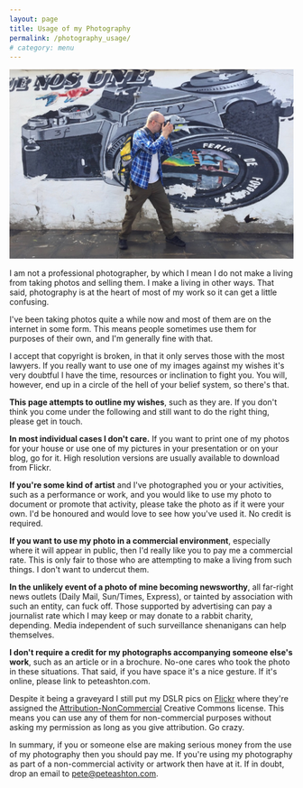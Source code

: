 ```yaml
---
layout: page
title: Usage of my Photography
permalink: /photography_usage/
# category: menu
---
```


![](../images/pete_and_camera.jpg)

I am not a professional photographer, by which I mean I do not make a living from taking photos and selling them. I make a living in other ways. That said, photography is at the heart of most of my work so it can get a little confusing.  

I've been taking photos quite a while now and most of them are on the internet in some form. This means people sometimes use them for purposes of their own, and I'm generally fine with that. 

I accept that copyright is broken, in that it only serves those with the most lawyers. If you really want to use one of my images against my wishes it's very doubtful I have the time, resources or inclination to fight you. You will, however, end up in a circle of the hell of your belief system, so there's that. 

**This page attempts to outline my wishes**, such as they are. If you don't think you come under the following and still want to do the right thing, please get in touch.

**In most individual cases I don't care.** If you want to print one of my photos for your house or use one of my pictures in your presentation or on your blog, go for it. High resolution versions are usually available to download from Flickr.

**If you're some kind of artist** and I've photographed you or your activities, such as a performance or work, and you would like to use my photo to document or promote that activity, please take the photo as if it were your own. I'd be honoured and would love to see how you've used it. No credit is required.

**If you want to use my photo in a commercial environment**, especially where it will appear in public, then I'd really like you to pay me a commercial rate. This is only fair to those who are attempting to make a living from such things. I don't want to undercut them. 

**In the unlikely event of a photo of mine becoming newsworthy**, all far-right news outlets (Daily Mail, Sun/Times, Express), or tainted by association with such an entity, can fuck off. Those supported by advertising can pay a journalist rate which I may keep or may donate to a rabbit charity, depending. Media independent of such surveillance shenanigans can help themselves. 

**I don't require a credit for my photographs accompanying someone else's work**, such as an article or  in a brochure. No-one cares who took the photo in these situations. That said, if you have space it's a nice gesture. If it's online, please link to peteashton.com.

Despite it being a graveyard I still put my DSLR pics on [Flickr](https://www.flickr.com/photos/peteashton/) where they're assigned the [Attribution-NonCommercial](https://creativecommons.org/licenses/by-nc/2.0/) Creative Commons license. This means you can use any of them for non-commercial purposes without asking my permission as long as you give attribution. Go crazy. 

In summary, if you or someone else are making serious money from the use of my photography then you should pay me. If you're using my photography as part of a non-commercial activity or artwork then have at it. If in doubt, drop an email to [pete@peteashton.com](mailto:pete@peteashton.com).